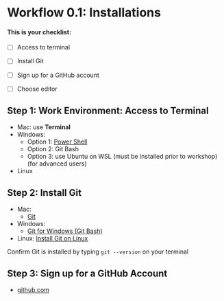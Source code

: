 
# Workflow 0.1: Installations
#### This is your checklist:
- [ ] Access to terminal
- [ ] Install Git
- [ ] Sign up for a GitHub account
- [ ] Choose editor


## Step 1:  Work Environment:  Access to Terminal 
- Mac:  use **Terminal**
- Windows:
	- Option 1:  [Power Shell](https://www.digitalcitizen.life/simple-questions-what-powershell-what-can-you-do-it)
	- Option 2:  Git Bash
	- Option 3:  use Ubuntu on WSL (must be installed prior to workshop)  (for advanced users)
- Linux
	
## Step 2:  Install Git
- Mac:  
	- [Git](https://git-scm.com/download/mac)
- Windows:  
	- [Git for Windows (Git Bash)](https://gitforwindows.org/)
- Linux:
	[Install Git on Linux](https://www.atlassian.com/git/tutorials/install-git#linux)

Confirm Git is installed by typing `git --version` on your terminal

## Step 3:  Sign up for a GitHub Account
- [github.com](https://github.com/)

